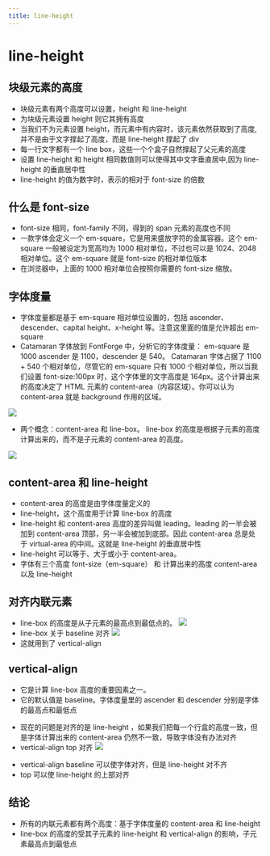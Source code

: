 ```yaml
---
title: line-height
---
```


# line-height

## 块级元素的高度

- 块级元素有两个高度可以设置，height 和 line-height
- 为块级元素设置 height 则它其拥有高度
- 当我们不为元素设置 height，而元素中有内容时，该元素依然获取到了高度,并不是由于文字撑起了高度，而是 line-height 撑起了 div
- 每一行文字都有一个 line box，这些一个个盒子自然撑起了父元素的高度
- 设置 line-height 和 height 相同数值则可以使得其中文字垂直居中,因为 line-height 的垂直居中性
- line-height 的值为数字时，表示的相对于 font-size 的倍数

## 什么是 font-size

- font-size 相同，font-family 不同，得到的 span 元素的高度也不同
- 一款字体会定义一个 em-square，它是用来盛放字符的金属容器。这个 em-square 一般被设定为宽高均为 1000 相对单位，不过也可以是 1024、2048 相对单位。这个 em-square 就是 font-size 的相对单位版本
- 在浏览器中，上面的 1000 相对单位会按照你需要的 font-size 缩放。

## 字体度量

- 字体度量都是基于 em-square 相对单位设置的，包括 ascender、descender、capital height、x-height 等。注意这里面的值是允许超出 em-square
- Catamaran 字体放到 FontForge 中，分析它的字体度量： em-square 是 1000 ascender 是 1100，descender 是 540。 Catamaran 字体占据了 1100 + 540 个相对单位，尽管它的 em-square 只有 1000 个相对单位，所以当我们设置 font-size:100px 时，这个字体里的文字高度是 164px。这个计算出来的高度决定了 HTML 元素的 content-area（内容区域）。你可以认为 content-area 就是 background 作用的区域。

![](https://user-gold-cdn.xitu.io/2017/12/21/16077e26ba801f16?imageView2/0/w/1280/h/960/format/webp/ignore-error/1)

- 两个概念：content-area 和 line-box。 line-box 的高度是根据子元素的高度计算出来的，而不是子元素的 content-area 的高度。

![](https://user-gold-cdn.xitu.io/2017/12/21/16077e5c90651c42?imageView2/0/w/1280/h/960/format/webp/ignore-error/1)

## content-area 和 line-height

- content-area 的高度是由字体度量定义的
- line-height，这个高度用于计算 line-box 的高度
- line-height 和 content-area 高度的差异叫做 leading。leading 的一半会被加到 content-area 顶部，另一半会被加到底部。因此 content-area 总是处于 virtual-area 的中间。这就是 line-height 的垂直居中性
- line-height 可以等于、大于或小于 content-area。
- 字体有三个高度 font-size（em-square） 和 计算出来的高度 content-area 以及 line-height

## 对齐内联元素

- line-box 的高度是从子元素的最高点到最低点的。
  ![](https://user-gold-cdn.xitu.io/2017/12/21/16077f01f40abb98?imageView2/0/w/1280/h/960/format/webp/ignore-error/1)
- line-box 关于 baseline 对齐
  ![](https://user-gold-cdn.xitu.io/2017/12/21/16077ee0ab28800b?imageView2/0/w/1280/h/960/format/webp/ignore-error/1)
- 这就用到了 vertical-align

## vertical-align

- 它是计算 line-box 高度的重要因素之一。
- 它的默认值是 baseline。字体度量里的 ascender 和 descender 分别是字体的最高点和最低点

* 现在的问题是对齐的是 line-height ，如果我们把每一个行盒的高度一致，但是字体计算出来的 content-area 仍然不一致，导致字体没有办法对齐
* vertical-align top 对齐
  ![](https://user-gold-cdn.xitu.io/2017/12/21/16077fac5a66ad78?imageView2/0/w/1280/h/960/format/webp/ignore-error/1)

- vertical-align baseline 可以使字体对齐，但是 line-height 对不齐
- top 可以使 line-height 的上部对齐

## 结论
* 所有的内联元素都有两个高度：基于字体度量的 content-area 和 line-height 
* line-box 的高度的受其子元素的 line-height 和 vertical-align 的影响，子元素最高点到最低点